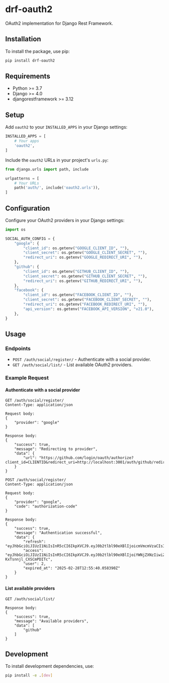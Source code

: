 # drf-oauth2

OAuth2 implementation for Django Rest Framework.

## Installation

To install the package, use pip:

```bash
pip install drf-oauth2
```

## Requirements

- Python >= 3.7
- Django >= 4.0
- djangorestframework >= 3.12

## Setup

Add `oauth2` to your `INSTALLED_APPS` in your Django settings:

```python
INSTALLED_APPS = [
    # Your apps
    'oauth2',
]
```

Include the `oauth2` URLs in your project's `urls.py`:

```python
from django.urls import path, include

urlpatterns = [
    # Your URLs
    path('auth/', include('oauth2.urls')),
]
```

## Configuration

Configure your OAuth2 providers in your Django settings:

```python
import os

SOCIAL_AUTH_CONFIG = {
    "google": {
        "client_id": os.getenv("GOOGLE_CLIENT_ID", ""),
        "client_secret": os.getenv("GOOGLE_CLIENT_SECRET", ""),
        "redirect_uri": os.getenv("GOOGLE_REDIRECT_URI", ""),
    },
    "github": {
        "client_id": os.getenv("GITHUB_CLIENT_ID", ""),
        "client_secret": os.getenv("GITHUB_CLIENT_SECRET", ""),
        "redirect_uri": os.getenv("GITHUB_REDIRECT_URI", ""),
    },
    "facebook": {
        "client_id": os.getenv("FACEBOOK_CLIENT_ID", ""),
        "client_secret": os.getenv("FACEBOOK_CLIENT_SECRET", ""),
        "redirect_uri": os.getenv("FACEBOOK_REDIRECT_URI", ""),
        "api_version": os.getenv("FACEBOOK_API_VERSION", "v21.0"),
    },
}
```

## Usage

### Endpoints

- `POST /auth/social/register/` - Authenticate with a social provider.
- `GET /auth/social/list/` - List available OAuth2 providers.

### Example Request

#### Authenticate with a social provider

```http
GET /auth/social/register/
Content-Type: application/json

Request body:
{
    "provider": "google"
}

Response body:
{
    "success": true,
    "message": "Redirecting to provider",
    "data": {
        "url": "https://github.com/login/oauth/authorize?client_id=CLIENTID&redirect_uri=http://localhost:3001/auth/github/redirect/&scope=user:email"
    }
}
```

```http
POST /auth/social/register/
Content-Type: application/json

Request body:
{
    "provider": "google",
    "code": "authorization-code"
}

Response body:
{
    "success": true,
    "message": "Authentication successful",
    "data": {
        "refresh": "eyJhbGciOiJIUzI1NiIsInR5cCI6IkpXVCJ9.eyJ0b2tlbl90eXBlIjoicmVmcmVzaCIsImV4cCI6MTczODI0MTc0MCwiaWF0IjoxNzM4MTU1MzQwLCJqdGkiOiJiNzU3NWQzNzM1MTg0NDIxYmUzZWVjNmUxZmQwZGJkZiIsInVzZXJfaWQiOjJ9.ZaOaoYgXdaoyyPNWHnywkd97kVA6NwGHTLL2BnIrhQA",
        "access": "eyJhbGciOiJIUzI1NiIsInR5cCI6IkpXVCJ9.eyJ0b2tlbl90eXBlIjoiYWNjZXNzIiwiZXhwIjoxNzM4MTU1NjQwLCJpYXQiOjE3MzgxNTUzNDAsImp0aSI6IjUzNzBhODQ4MDk4MzRmMzA5ZjdiZmE0ODgzNzFiZGI1IiwidXNlcl9pZCI6Mn0.4CimC7CL25EFeZyiWVTgqSE-KxTsnnjl_CXSCmPDITc",
        "user": 2,
        "expired_at": "2025-02-28T12:55:40.058390Z"
    }
}
```

#### List available providers

```http
GET /auth/social/list/

Response body:
{
    "success": true,
    "message": "Available providers",
    "data": [
        "github"
    ]
}
```

## Development

To install development dependencies, use:

```bash
pip install -e .[dev]
```
